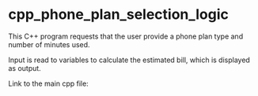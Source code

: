 # cpp_phone_plan_selection_logic
This C++ program requests that the user provide a phone plan type and number of minutes used. 

Input is read to variables to calculate the estimated bill, which is displayed as output.

Link to the main cpp file: 
